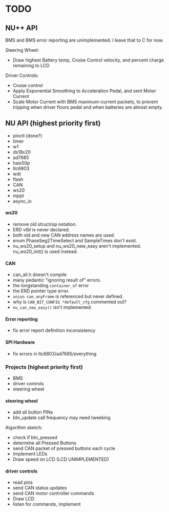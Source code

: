 TODO
====

NU++ API
----
BMS and BMS error reporting are unimplemented. I leave that to C for now.

Steering Wheel:
* Draw highest Battery temp, Cruise Control velocity, and percent charge remaining to LCD

Driver Controls:
* Cruise control
* Apply Exponential Smoothing to Acceleration Pedal, and sent Motor Current
* Scale Motor Current with BMS maximum-current packets, to prevent tripping when driver floors pedal and when batteries are almost empty.

NU API (highest priority first)
----
* pinctl (done?)
* timer
* w1
* ds18x20
* ad7685
* hais50p
* ltc6803
* wdt
* flash
* CAN
* ws20
* mppt
* async_io

#### ws20
* remove old struct/op notation.
* ERD vtbl is never declared.
* both old and new CAN address names are used.
* enum PhaseSeg2TimeSelect and SampleTimes don't exist.
* nu_ws20_setup and nu_ws20_new_easy aren't implemented. nu_ws20_init() is used instead.

#### CAN
* can_all.h doesn't compile
* many pedantic "ignoring result of" errors.
* the longstanding `container_of` error
* the ERD pointer type error.
* `union can_anyFrame` is referenced but never defined.
* why is `CAN_BIT_CONFIG *default_cfg` commented out?
* `nu_can_new_easy()` isn't implemented

#### Error reporting
* fix error report definition inconsistency

#### SPI Hardware
* fix errors in ltc6803/ad7685/everything

### Projects (highest priority first)
* BMS
* driver controls
* steering wheel

#### steering wheel
* add all button PINs
* btn_update call frequency may need tweeking

Algorithm sketch:
* check if btn_pressed
* determine all Pressed Buttons
* send CAN packet of pressed buttons each cycle
* Implement LEDs
* Draw speed on LCD (LCD UNIMPLEMENTED)

#### driver controls
* read pins
* send CAN status updates
* send CAN motor controller commands
* Draw LCD
* listen for commands, implement
